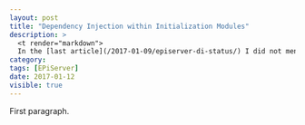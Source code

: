 ```yaml
---
layout: post
title: "Dependency Injection within Initialization Modules"
description: >
  <t render="markdown">
  In the [last article](/2017-01-09/episerver-di-status/) I did not mention [Initialization Modules](http://world.episerver.com/documentation/Items/Developers-Guide/Episerver-CMS/9/Initialization/Creating-an-initialization-module/). Those also do not support a constructor injection but _Initialization Modules_ are different.</t>
category:
tags: [EPiServer]
date: 2017-01-12
visible: true
---
```


First paragraph.
